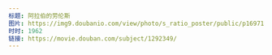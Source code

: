 ```yaml
---
标题: 阿拉伯的劳伦斯
图片: https://img9.doubanio.com/view/photo/s_ratio_poster/public/p1697190295.jpg
时时: 1962
链接: https://movie.douban.com/subject/1292349/
---
```

